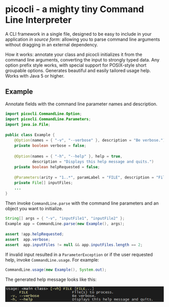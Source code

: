 # picocli - a mighty tiny Command Line Interpreter

A CLI framework in a single file, designed to be easy to include in your application _in source form_:
allowing you to parse command line arguments without dragging in an external dependency.

How it works: annotate your class and picocli initializes it from the command line arguments,
converting the input to strongly typed data. Any option prefix style works,
with special support for POSIX-style short groupable options.
Generates beautiful and easily tailored usage help. Works with Java 5 or higher.

## Example

Annotate fields with the command line parameter names and description.

```java
import picocli.CommandLine.Option;
import picocli.CommandLine.Parameters;
import java.io.File;

public class Example {
    @Option(names = { "-v", "--verbose" }, description = "Be verbose.")
    private boolean verbose = false;

    @Option(names = { "-h", "--help" }, help = true,
            description = "Displays this help message and quits.")
    private boolean helpRequested = false;

    @Parameters(arity = "1..*", paramLabel = "FILE", description = "File(s) to process.")
    private File[] inputFiles;
    ...
}
```

Then invoke `CommandLine.parse` with the command line parameters and an object you want to initialize.

```java
String[] args = { "-v", "inputFile1", "inputFile2" };
Example app = CommandLine.parse(new Example(), args);

assert !app.helpRequested;
assert  app.verbose;
assert  app.inputFiles != null && app.inputFiles.length == 2;
```
If invalid input resulted in a `ParameterException` or if the user requested help, invoke `CommandLine.usage`. For example:
```java
CommandLine.usage(new Example(), System.out);
```

The generated help message looks like this:

![Usage help message with ANSI colors](docs/ExampleUsageANSI.png?raw=true)